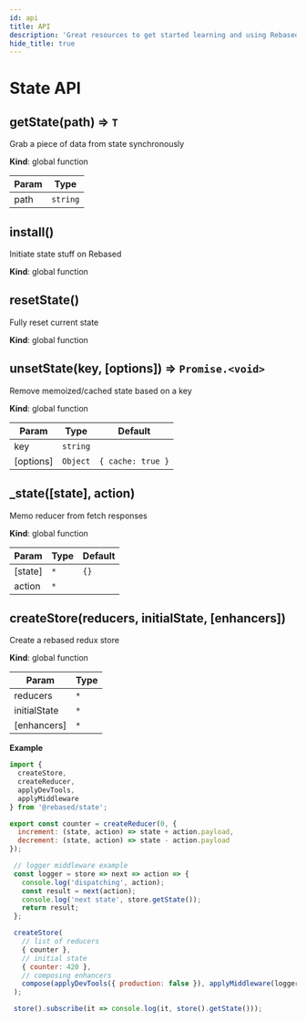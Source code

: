 ```yaml
---
id: api
title: API
description: 'Great resources to get started learning and using Rebased with Redux State'
hide_title: true
---
```


# State API

<a name="getState"></a>

## getState(path) ⇒ <code>T</code>
<p>Grab a piece of data from state synchronously</p>

**Kind**: global function  

| Param | Type |
| --- | --- |
| path | <code>string</code> | 

<a name="install"></a>

## install()
<p>Initiate state stuff on Rebased</p>

**Kind**: global function  
<a name="resetState"></a>

## resetState()
<p>Fully reset current state</p>

**Kind**: global function  
<a name="unsetState"></a>

## unsetState(key, [options]) ⇒ <code>Promise.&lt;void&gt;</code>
<p>Remove memoized/cached state based on a key</p>

**Kind**: global function  

| Param | Type | Default |
| --- | --- | --- |
| key | <code>string</code> |  | 
| [options] | <code>Object</code> | <code>{ cache: true }</code> | 

<a name="_state"></a>

## \_state([state], action)
<p>Memo reducer from fetch responses</p>

**Kind**: global function  

| Param | Type | Default |
| --- | --- | --- |
| [state] | <code>\*</code> | <code>{}</code> | 
| action | <code>\*</code> |  | 

<a name="createStore"></a>

## createStore(reducers, initialState, [enhancers])
<p>Create a rebased redux store</p>

**Kind**: global function  

| Param | Type |
| --- | --- |
| reducers | <code>\*</code> | 
| initialState | <code>\*</code> | 
| [enhancers] | <code>\*</code> | 

**Example**  
```js
import {
  createStore,
  createReducer,
  applyDevTools,
  applyMiddleware
} from '@rebased/state';

export const counter = createReducer(0, {
  increment: (state, action) => state + action.payload,
  decrement: (state, action) => state - action.payload
});

 // logger middleware example
 const logger = store => next => action => {
   console.log('dispatching', action);
   const result = next(action);
   console.log('next state', store.getState());
   return result;
 };

 createStore(
   // list of reducers
   { counter },
   // initial state
   { counter: 420 },
   // composing enhancers
   compose(applyDevTools({ production: false }), applyMiddleware(logger))
 );

 store().subscribe(it => console.log(it, store().getState()));
```
